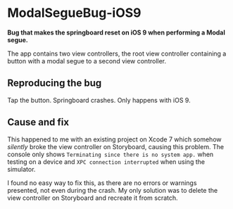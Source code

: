 # ModalSegueBug-iOS9

**Bug that makes the springboard reset on iOS 9 when performing a Modal segue.**

The app contains two view controllers, the root view controller containing a button with a modal segue to a second view controller.

## Reproducing the bug
Tap the button. Springboard crashes.
Only happens with iOS 9.

## Cause and fix
This happened to me with an existing project on Xcode 7 which somehow *silently* broke the view controller on Storyboard, causing this problem. The console only shows `Terminating since there is no system app.` when testing on a device and `XPC connection interrupted` when using the simulator.

I found no easy way to fix this, as there are no errors or warnings presented, not even during the crash. My only solution was to delete the view controller on Storyboard and recreate it from scratch.


